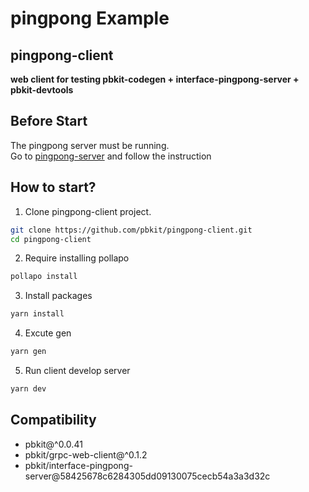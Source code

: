 # pingpong Example

## pingpong-client

**web client for testing pbkit-codegen + interface-pingpong-server + pbkit-devtools**

## Before Start

The pingpong server must be running.  
Go to [pingpong-server](https://github.com/pbkit/pingpong-server) and follow the instruction

## How to start?

1. Clone pingpong-client project.

```sh
git clone https://github.com/pbkit/pingpong-client.git
cd pingpong-client
```

2. Require installing pollapo

```sh
pollapo install
```

3. Install packages

```sh
yarn install
```

4. Excute gen

```sh
yarn gen
```

5. Run client develop server

```sh
yarn dev
```

## Compatibility

- pbkit@^0.0.41
- pbkit/grpc-web-client@^0.1.2
- pbkit/interface-pingpong-server@58425678c6284305dd09130075cecb54a3a3d32c
